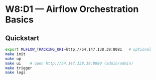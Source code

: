 # W8:D1 — Airflow Orchestration Basics

## Quickstart
```bash
export MLFLOW_TRACKING_URI=http://54.147.138.39:8081   # optional
make init
make up
make ui    # open http://54.147.138.39:8080 (admin/admin)
make trigger
make logs

